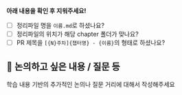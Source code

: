 **아래 내용을 확인 후 지워주세요!**
- [ ] 정리파일 명을 `이름.md`로 하셨나요?
- [ ] 정리파일의 위치가 해당 chapter 폴더가 맞나요?
- [ ] PR 제목을 `[{N}주차]{챕터명} - {이름}`의 형태로 하셨나요?

## 🤔 논의하고 싶은 내용 / 질문 등
학습 내용 기반의 추가적인 논의나 질문 거리에 대해서 작성해주세요
